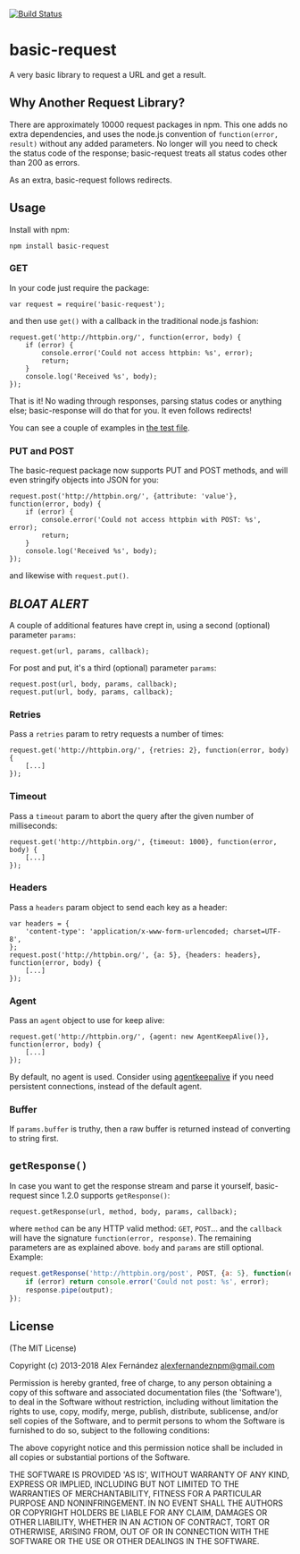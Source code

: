 [![Build Status](https://secure.travis-ci.org/alexfernandez/basic-request.png)](http://travis-ci.org/alexfernandez/basic-request)

# basic-request

A very basic library to request a URL and get a result.

## Why Another Request Library?

There are approximately 10000 request packages in npm. This one adds no extra dependencies,
and uses the node.js convention of `function(error, result)` without any added parameters.
No longer will you need to check the status code of the response; basic-request treats all
status codes other than 200 as errors.

As an extra, basic-request follows redirects.

## Usage

Install with npm:

    npm install basic-request

### GET

In your code just require the package:

    var request = require('basic-request');

and then use `get()` with a callback in the traditional node.js fashion:

    request.get('http://httpbin.org/', function(error, body) {
        if (error) {
            console.error('Could not access httpbin: %s', error);
            return;
        }
        console.log('Received %s', body);
    });

That is it! No wading through responses, parsing status codes or anything else;
basic-response will do that for you. It even follows redirects!

You can see a couple of examples in [the test file](https://github.com/alexfernandez/basic-request/blob/master/test.js).

### PUT and POST

The basic-request package now supports PUT and POST methods,
and will even stringify objects into JSON for you:

    request.post('http://httpbin.org/', {attribute: 'value'}, function(error, body) {
        if (error) {
            console.error('Could not access httpbin with POST: %s', error);
            return;
        }
        console.log('Received %s', body);
    });

and likewise with `request.put()`.

## *BLOAT ALERT*

A couple of additional features have crept in, using a second (optional) parameter `params`:

    request.get(url, params, callback);

For post and put, it's a third (optional) parameter `params`:

    request.post(url, body, params, callback);
    request.put(url, body, params, callback);

### Retries

Pass a `retries` param to retry requests a number of times:

    request.get('http://httpbin.org/', {retries: 2}, function(error, body) {
        [...]
    });

### Timeout

Pass a `timeout` param to abort the query after the given number of milliseconds:

    request.get('http://httpbin.org/', {timeout: 1000}, function(error, body) {
        [...]
    });

### Headers

Pass a `headers` param object to send each key as a header:

    var headers = {
        'content-type': 'application/x-www-form-urlencoded; charset=UTF-8',
    };
    request.post('http://httpbin.org/', {a: 5}, {headers: headers}, function(error, body) {
        [...]
    });

### Agent

Pass an `agent` object to use for keep alive:

    request.get('http://httpbin.org/', {agent: new AgentKeepAlive()}, function(error, body) {
        [...]
	});

By default, no agent is used.
Consider using
[agentkeepalive](https://www.npmjs.com/package/agentkeepalive)
if you need persistent connections,
instead of the default agent.

### Buffer

If `params.buffer` is truthy, then a raw buffer is returned
instead of converting to string first.

## `getResponse()`

In case you want to get the response stream and parse it yourself,
basic-request since 1.2.0 supports `getResponse()`:

    request.getResponse(url, method, body, params, callback);

where `method` can be any HTTP valid method: `GET`, `POST`...
and the `callback` will have the signature `function(error, response)`.
The remaining parameters are as explained above.
`body` and `params` are still optional.
Example:

``` js
request.getResponse('http://httpbin.org/post', POST, {a: 5}, function(error, response) {
    if (error) return console.error('Could not post: %s', error);
    response.pipe(output);
});
```

## License

(The MIT License)

Copyright (c) 2013-2018 Alex Fernández <alexfernandeznpm@gmail.com>

Permission is hereby granted, free of charge, to any person obtaining a copy of this software and associated documentation files (the 'Software'), to deal in the Software without restriction, including without limitation the rights to use, copy, modify, merge, publish, distribute, sublicense, and/or sell copies of the Software, and to permit persons to whom the Software is furnished to do so, subject to the following conditions:

The above copyright notice and this permission notice shall be included in all copies or substantial portions of the Software.

THE SOFTWARE IS PROVIDED 'AS IS', WITHOUT WARRANTY OF ANY KIND, EXPRESS OR IMPLIED, INCLUDING BUT NOT LIMITED TO THE WARRANTIES OF MERCHANTABILITY, FITNESS FOR A PARTICULAR PURPOSE AND NONINFRINGEMENT. IN NO EVENT SHALL THE AUTHORS OR COPYRIGHT HOLDERS BE LIABLE FOR ANY CLAIM, DAMAGES OR OTHER LIABILITY, WHETHER IN AN ACTION OF CONTRACT, TORT OR OTHERWISE, ARISING FROM, OUT OF OR IN CONNECTION WITH THE SOFTWARE OR THE USE OR OTHER DEALINGS IN THE SOFTWARE.

